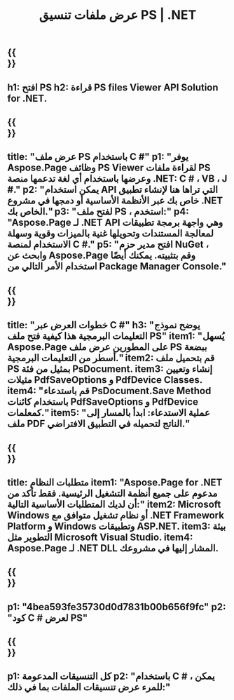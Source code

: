 ﻿---
translation: true
template: /_templates/_viewer-child-net.md
title: عرض ملفات تنسيق PS | .NET
url: /net/viewer/ps/
description: 'افتح لعرض ملفات PS. C # التعليمات البرمجية المصدر لتحميل مستندات PS وعرضها وعرضها على .NET Framework Platform و Windows وتطبيقات ASP.NET.'
informat: PS
otherformats: XPS EPS
---

{{<section banner>}}
---
h1: افتح PS
h2: قراءة PS files Viewer API Solution for .NET.
---

{{<section overview>}}
---
title: "عرض ملف PS باستخدام C #"
p1: "يوفر Aspose.Page وظائف PS Viewer لقراءة ملفات PS وعرضها باستخدام أي لغة تدعمها منصة .NET: C # ، VB ، J #."
p2: "يمكن استخدام API التي تراها هنا لإنشاء تطبيق خاص بك عبر الأنظمة الأساسية أو دمجها في مشروع .NET الخاص بك."
p3: "لفتح ملف PS ، استخدم:"
p4: "Aspose.Page لـ .NET API وهي واجهة برمجة تطبيقات لمعالجة المستندات وتحويلها غنية بالميزات وقوية وسهلة الاستخدام لمنصة C #."
p5: "افتح مدير حزم NuGet ، وابحث عن Aspose.Page وقم بتثبيته. يمكنك أيضًا استخدام الأمر التالي من Package Manager Console."
---

{{<section feature1>}}
---
title: "خطوات العرض عبر C #"
h3: "يوضح نموذج التعليمات البرمجية هذا كيفية فتح ملف PS"
item1: "يُسهل Aspose.Page على المطورين عرض ملف PS ببضعة أسطر من التعليمات البرمجية."
item2: قم بتحميل ملف PS بمثيل من فئة PsDocument.
item3: إنشاء وتعيين مثيلات PdfSaveOptions و PdfDevice Classes.
item4: "قم باستدعاء PsDocument.Save Method باستخدام كائنات PdfSaveOptions و PdfDevice كمعلمات."
item5: "عملية الاستدعاء: ابدأ بالمسار إلى ملف PDF الناتج لتحميله في التطبيق الافتراضي."
---

{{<section feature2>}}
---
title: متطلبات النظام
item1: "Aspose.Page for .NET مدعوم على جميع أنظمة التشغيل الرئيسية. فقط تأكد من أن لديك المتطلبات الأساسية التالية:"
item2: Microsoft Windows أو نظام تشغيل متوافق مع .NET Framework Platform و Windows وتطبيقات ASP.NET.
item3: بيئة التطوير مثل Microsoft Visual Studio.
item4: Aspose.Page لـ .NET DLL المشار إليها في مشروعك.
---

{{<section gist>}}
---
p1: "4bea593fe35730d0d7831b00b656f9fc"
p2: "كود C # لعرض PS"
---

{{<section otherformats>}}
---
p1: كل التنسيقات المدعومة
p2: "باستخدام C # ، يمكن للمرء عرض تنسيقات الملفات بما في ذلك:"
---

